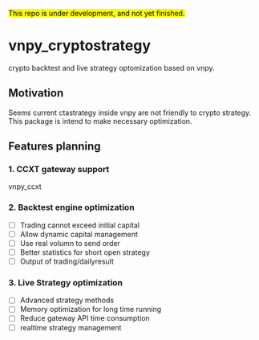 <mark >This repo is under development,  and not yet finished.</mark >

# vnpy_cryptostrategy 
crypto backtest and live strategy optomization based on vnpy.

## Motivation
Seems current ctastrategy inside vnpy are not friendly to crypto strategy.
This package is intend to make necessary optimization.

## Features planning
### 1. CCXT gateway support
vnpy_ccxt
### 2. Backtest engine optimization
* [ ] Trading cannot exceed initial capital
* [ ] Allow dynamic capital management
* [ ] Use real volumn to send order
* [ ] Better statistics for short open strategy
* [ ] Output of trading/dailyresult 
### 3. Live Strategy optimization
* [ ] Advanced strategy methods
* [ ] Memory optimization for long time running
* [ ] Reduce gateway API time consumption 
* [ ] realtime strategy management
